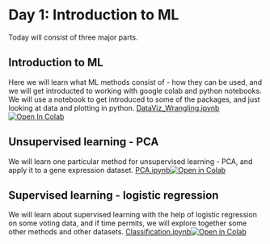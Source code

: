 # Day 1: Introduction to ML
Today will consist of three major parts. 

## Introduction to ML
Here we will learn what ML methods consist of - how they can be used, and we will get introducted to working with google colab and python notebooks. We will use a notebook to get introduced to some of the packages, and just looking at data and plotting in python. [DataViz_Wrangling.ipynb](DataViz_Wrangling.ipynb)[![Open In Colab](https://colab.research.google.com/assets/colab-badge.svg)](https://colab.research.google.com/drive/1qT5p-gmfcRK0lM_6KgPyzDe-uzay90F4?usp=sharing) 

## Unsupervised learning - PCA
We will learn one particular method for unsupervised learning - PCA, and apply it to a gene expression dataset. [PCA.ipynb](PCA.ipynb)[![Open in Colab](https://colab.research.google.com/assets/colab-badge.svg)](https://colab.research.google.com/drive/1gC99sg3WnZ9mwrOaAkERnQ7g5m9MnXNR?usp=sharing)

## Supervised learning - logistic regression
We will learn about supervised learning with the help of logistic regression on some voting data, and if time permits, we will explore together some other methods and other datasets. [Classification.ipynb](Classification.ipynb)[![Open in Colab](https://colab.research.google.com/assets/colab-badge.svg)](https://colab.research.google.com/drive/1xMP99TCGpBOgT7KbLSaD58wfRs_dwHUU?usp=sharing)
 

